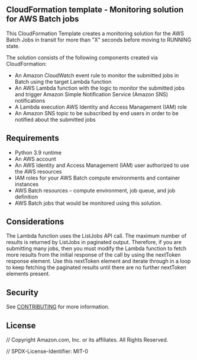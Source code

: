 ## CloudFormation template - Monitoring solution for AWS Batch jobs

This CloudFormation Template creates a monitoring solution for the AWS Batch Jobs in transit for more than "X" seconds before moving to RUNNING state. 

The solution consists of the following components created via CloudFormation:

- An Amazon CloudWatch event rule to monitor the submitted jobs in Batch using the target Lambda function
- An AWS Lambda function with the logic to monitor the submitted jobs and trigger Amazon Simple Notification Service (Amazon SNS) notifications
- A Lambda execution AWS Identity and Access Management (IAM) role
- An Amazon SNS topic to be subscribed by end users in order to be notified about the submitted jobs

## Requirements

- Python 3.9 runtime
- An AWS account
- An AWS Identity and Access Management (IAM) user authorized to use the AWS resources
- IAM roles for your AWS Batch compute environments and container instances
- AWS Batch resources – compute environment, job queue, and job definition
- AWS Batch jobs that would be monitored using this solution.

## Considerations

The Lambda function uses the ListJobs API call. The maximum number of results is returned by ListJobs in paginated output. Therefore, if you are submitting many jobs, then you must modify the Lambda function to fetch more results from the initial response of the call by using the nextToken response element. Use this nextToken element and iterate through in a loop to keep fetching the paginated results until there are no further nextToken elements present.

## Security

See [CONTRIBUTING](CONTRIBUTING.md#security-issue-notifications) for more information.

## License

// Copyright Amazon.com, Inc. or its affiliates. All Rights Reserved.

// SPDX-License-Identifier: MIT-0

